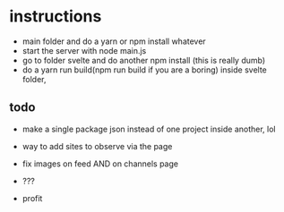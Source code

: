 # instructions

- main folder and do a yarn or npm install whatever
- start the server with node main.js
- go to folder svelte and do another npm install (this is really dumb)
- do a yarn run build(npm run build if you are a boring) inside svelte folder,
 


## todo

- make a single package json instead of one project inside another, lol

- way to add sites to observe via the page

- fix images on feed AND on channels page

- ??? 

- profit
